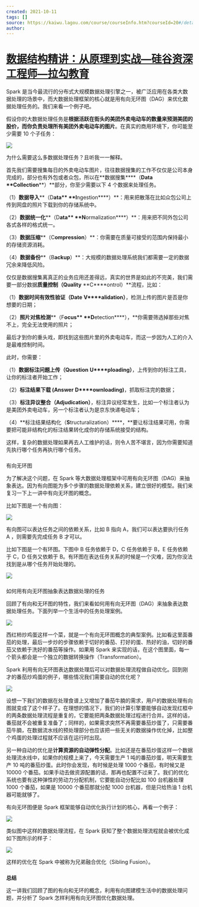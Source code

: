 ```yaml
---
created: 2021-10-11
tags: []
source: https://kaiwu.lagou.com/course/courseInfo.htm?courseId=20#/detail/pc?id=524
author: 
---
```


# [数据结构精讲：从原理到实战—硅谷资深工程师—拉勾教育](https://kaiwu.lagou.com/course/courseInfo.htm?courseId=20#/detail/pc?id=524)


Spark 是当今最流行的分布式大规模数据处理引擎之一，被广泛应用在各类大数据处理的场景中，而大数据处理框架的核心就是用有向无环图（DAG）来优化数据处理任务的。我们来看一个例子吧。  

假设你的大数据处理任务是**根据活跃在街头****的****美团外卖电动车的数量****来****预测美团的股价，而你负责处理所有美团外卖电动车的图片**。在真实的商用环境下，你可能至少需要 10 个子任务：

![](https://s0.lgstatic.com/i/image3/M01/67/48/CgpOIF5Kf76ADH-mAAGG1ysgQsw460.png)

为什么需要这么多数据处理任务？且听我一一解释。

首先我们需要搜集每日的外卖电动车图片，往往数据搜集的工作不仅仅是公司本身完成的，部分也有外包或者众包，所以在**数据搜集****（****Data** **C****ollection****）**部分，你至少需要以下 4 个数据来处理任务。

（1）**数据导入****（D****ata** **I****ngestion****）**：用来把散落在比如众包公司上传到网盘的照片下载到你的存储系统中。

（2）**数据统一化****（D****ata** **N****ormalization****）**：用来把不同外包公司各式各样的格式统一。

（3）**数据压缩****（C****ompression****）**：你需要在质量可接受的范围内保持最小的存储资源消耗。

（4）**数据备份****（B****ackup****）**：大规模的数据处理系统我们都需要一定的数据冗余来降低风险。

仅仅是数据搜集离真正的业务应用还差得远，真实的世界是如此的不完美，我们需要一部分数据**质量控制（****Q****uality** **C****ontrol）**流程，比如：

（1）**数据时间有效性验证（****D****ate** **V****alidation）**，检测上传的图片是否是你想要的日期；

（2）**照片对焦检测****（F****ocus** **D****etection****），**你需要筛选掉那些对焦不上，完全无法使用的照片；

最后才到你的重头戏，即找到这些图片里的外卖电动车，而这一步因为人工的介入是最难控制时间。

此时，你需要：

（1）**数据标注问题上传（****Q****uestion** **U****ploading）**，上传到你的标注工具，让你的标注者开始工作；

（2）**标注结果下载 (****A****nswer** **D****ownloading)**，抓取标注完的数据；

（3）**标注异议整合（****A****djudication）**，标注异议经常发生，比如一个标注者认为是美团外卖电动车，另一个标注者认为是京东快递电动车；

（4）**标注结果结构化（****S****tructuralization）****，**要让标注结果可用，你需要把可能非结构化的标注结果转化成你的存储系统接受的结构。

这样，复杂的数据处理如果再去人工维护的话，则令人苦不堪言，因为你需要知道先执行哪个任务再执行哪个任务。

### 

有向无环图

为了解决这个问题，在 Spark 等大数据处理框架中可用有向无环图（DAG）来抽象表达。因为有向图能为多个步骤的数据处理依赖关系，建立很好的模型。我们来复习一下上一讲中有向无环图的概念。

比如下图是一个有向图：

![](https://s0.lgstatic.com/i/image3/M01/67/48/Cgq2xl5Kf86ATZDwAAFCTY8YcVM440.png)

有向图可以表达任务之间的依赖关系，比如 B 指向 A，我们可以表达要执行任务 A ，则需要先完成任务 B 才可以。

比如下图是一个有环图。下图中 B 任务依赖于 D，C 任务依赖于 B，E 任务依赖于 C，D 任务又依赖于 B。有环图在表达任务关系的时候是一个灾难，因为你没法找到是从哪个任务开始处理的。

![](https://s0.lgstatic.com/i/image3/M01/67/48/Cgq2xl5Kf96Aeow8AAFionQCUds750.png)

### 

如何用有向无环图抽象表达数据处理的任务

回顾了有向和无环图的特性，我们来看如何用有向无环图（DAG）来抽象表达数据处理任务。下面列举一个生活中的任务处理案例。

 ![](https://s0.lgstatic.com/i/image3/M01/67/48/Cgq2xl5Kf-qAPhaNAAEE-QVcz9o130.png) 

西红柿炒鸡蛋这样一个菜，就是一个有向无环图概念的典型案例。比如看这里面番茄的处理，最后一步炒的步骤依赖于切好的番茄、打好的蛋、热好的油，切好的番茄又依赖于洗好的番茄等操作。如果用 Spark 来实现的话，在这个图里面，每一个箭头都会是一个独立的数据转换操作（Transformation）。

Spark 利用有向无环图表达数据处理后可以对数据处理流程做自动优化。回到刚才的番茄炒鸡蛋的例子，哪些情况我们需要自动的优化呢？

![](https://s0.lgstatic.com/i/image3/M01/67/48/CgpOIF5Kf_WAX6A8AAGWyBFHoJQ259.png)

设想一下我们的数据在处理食谱上又增加了番茄牛腩的需求，用户的数据处理有向图就变成了这个样子了。在理想的情况下，我们的计算引擎要能够自动发现红框中的两条数据处理流程是重复的，它要能把两条数据处理过程进行合并。这样的话，番茄就不会被重复准备了；同样的，如果需求突然不再需要番茄炒蛋了，只需要番茄牛腩，在数据流水线的预处理部分也应该把一些无关的数据操作优化掉，比如整个鸡蛋的处理过程就不应该在运行时出现。

另一种自动的优化是**计算资源的自动弹性分配**。比如还是在番茄炒蛋这样一个数据处理流水线中，如果你的规模上来了，今天需要生产 1 吨的番茄炒蛋，明天需要生产 10 吨的番茄炒蛋。此时你会发现，有时候是处理 1000 个番茄，有时候又是 10000 个番茄。如果手动去做资源配置的话，那再也配置不过来了。我们的优化系统也要有这种弹性的劳动力分配机制，它要能自动分配比如 100 台机器处理 1000 个番茄，如果是 10000 个番茄那就分配 1000 台机器，但是只给热油 1 台机器可能就够了。

有向无环图便是 Spark 框架能够自动优化执行计划的核心，再看一个例子：

 ![](https://s0.lgstatic.com/i/image3/M01/67/48/CgpOIF5KgAGAO2QhAAD4ZhKzvVY121.png) 

类似图中这样的数据处理流程，在 Spark 获知了整个数据处理流程就会被优化成如下图所示的样子：

![](https://s0.lgstatic.com/i/image3/M01/67/48/Cgq2xl5KgBCAIE7tAACQZJ01mgQ161.png)

这样的优化在 Spark 中被称为兄弟融合优化（Sibling Fusion）。

### 

**总结**

这一讲我们回顾了图的有向和无环的概念，利用有向图建模生活中的数据处理问题，并分析了 Spark 怎样利用有向无环图优化数据处理。
